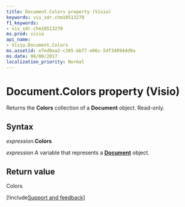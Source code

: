 ```yaml
---
title: Document.Colors property (Visio)
keywords: vis_sdr.chm10513270
f1_keywords:
- vis_sdr.chm10513270
ms.prod: visio
api_name:
- Visio.Document.Colors
ms.assetid: e7ed0aa2-c365-bbf7-e06c-5df34094dd9a
ms.date: 06/08/2017
localization_priority: Normal
---
```



# Document.Colors property (Visio)

Returns the **Colors** collection of a **Document** object. Read-only.


## Syntax

_expression_.**Colors**

_expression_ A variable that represents a **[Document](Visio.Document.md)** object.


## Return value

Colors

[!include[Support and feedback](~/includes/feedback-boilerplate.md)]